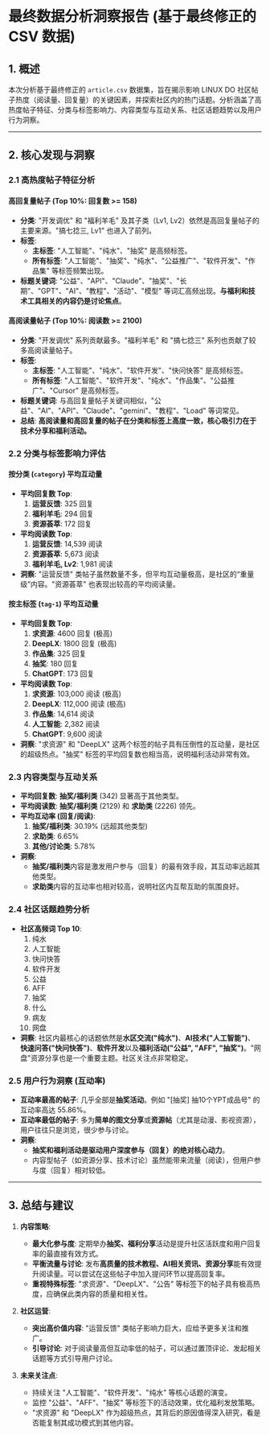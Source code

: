 # 最终数据分析洞察报告 (基于最终修正的 CSV 数据)

## 1. 概述

本次分析基于最终修正的 `article.csv` 数据集，旨在揭示影响 LINUX DO 社区帖子热度（阅读量、回复量）的关键因素，并探索社区内的热门话题。分析涵盖了高热度帖子特征、分类与标签影响力、内容类型与互动关系、社区话题趋势以及用户行为洞察。

---

## 2. 核心发现与洞察

### 2.1 高热度帖子特征分析

#### 高回复量帖子 (Top 10%: 回复数 >= 158)
*   **分类**: "开发调优" 和 "福利羊毛" 及其子类（Lv1, Lv2）依然是高回复量帖子的主要来源。"搞七捻三, Lv1" 也进入了前列。
*   **标签**:
    *   **主标签**: "人工智能"、"纯水"、"抽奖" 是高频标签。
    *   **所有标签**: "人工智能"、"抽奖"、"纯水"、"公益推广"、"软件开发"、"作品集" 等标签频繁出现。
*   **标题关键词**: "公益"、"API"、"Claude"、"抽奖"、"长期"、"GPT"、"AI"、"教程"、"活动"、"模型" 等词汇高频出现。**与福利和技术工具相关的内容仍是讨论焦点**。

#### 高阅读量帖子 (Top 10%: 阅读数 >= 2100)
*   **分类**: "开发调优" 系列贡献最多。"福利羊毛" 和 "搞七捻三" 系列也贡献了较多高阅读量帖子。
*   **标签**:
    *   **主标签**: "人工智能"、"纯水"、"软件开发"、"快问快答" 是高频标签。
    *   **所有标签**: "人工智能"、"软件开发"、"纯水"、"作品集"、"公益推广"、"Cursor" 是高频标签。
*   **标题关键词**: 与高回复量帖子关键词相似，"公益"、"AI"、"API"、"Claude"、"gemini"、"教程"、"Load" 等词常见。
*   **总结**: **高阅读量和高回复量的帖子在分类和标签上高度一致，核心吸引力在于技术分享和福利活动。**

### 2.2 分类与标签影响力评估

#### 按分类 (`category`) 平均互动量
*   **平均回复数 Top**:
    1.  **运营反馈**: 325 回复
    2.  **福利羊毛**: 294 回复
    3.  **资源荟萃**: 172 回复
*   **平均阅读数 Top**:
    1.  **运营反馈**: 14,539 阅读
    2.  **资源荟萃**: 5,673 阅读
    3.  **福利羊毛, Lv2**: 1,981 阅读
*   **洞察**: "运营反馈" 类帖子虽然数量不多，但平均互动量极高，是社区的“重量级”内容。"资源荟萃" 也表现出较高的平均阅读量。

#### 按主标签 (`tag-1`) 平均互动量
*   **平均回复数 Top**:
    1.  **求资源**: 4600 回复 (极高)
    2.  **DeepLX**: 1800 回复 (极高)
    3.  **作品集**: 325 回复
    4.  **抽奖**: 180 回复
    5.  **ChatGPT**: 173 回复
*   **平均阅读数 Top**:
    1.  **求资源**: 103,000 阅读 (极高)
    2.  **DeepLX**: 112,000 阅读 (极高)
    3.  **作品集**: 14,614 阅读
    4.  **人工智能**: 2,382 阅读
    5.  **ChatGPT**: 9,600 阅读
*   **洞察**: "求资源" 和 "DeepLX" 这两个标签的帖子具有压倒性的互动量，是社区的超级热点。"抽奖" 标签的平均回复数也相当高，说明福利活动非常有效。

### 2.3 内容类型与互动关系

*   **平均回复数**: **抽奖/福利类** (342) 显著高于其他类型。
*   **平均阅读数**: **抽奖/福利类** (2129) 和 **求助类** (2226) 领先。
*   **平均互动率 (回复/阅读)**:
    1.  **抽奖/福利类**: 30.19% (远超其他类型)
    2.  **求助类**: 6.65%
    3.  **其他/讨论类**: 5.78%
*   **洞察**: 
    *   **抽奖/福利类**内容是激发用户参与（回复）的最有效手段，其互动率远超其他类型。
    *   **求助类**内容的互动率也相对较高，说明社区内互帮互助的氛围良好。

### 2.4 社区话题趋势分析

*   **社区高频词 Top 10**:
    1.  纯水
    2.  人工智能
    3.  快问快答
    4.  软件开发
    5.  公益
    6.  AFF
    7.  抽奖
    8.  什么
    9.  病友
    10. 网盘
*   **洞察**: 社区内最核心的话题依然是**水区交流("纯水")**、**AI技术("人工智能")**、**快速问答("快问快答")**、**软件开发**以及**福利活动("公益", "AFF", "抽奖")**。"网盘"资源分享也是一个重要主题。社区关注点非常稳定。

### 2.5 用户行为洞察 (互动率)

*   **互动率最高的帖子**: 几乎全部是**抽奖活动**。例如 "[抽奖] 抽10个YPT成品号" 的互动率高达 55.86%。
*   **互动率最低的帖子**: 多为**简单的图文分享**或**资源帖**（尤其是动漫、影视资源），用户往往只是浏览，很少参与讨论。
*   **洞察**: 
    *   **抽奖和福利活动是驱动用户深度参与（回复）的绝对核心动力**。
    *   内容型帖子（如资源分享、技术讨论）虽然能带来流量（阅读），但用户参与度（回复）相对较低。

---

## 3. 总结与建议

1.  **内容策略**:
    *   **最大化参与度**: 定期举办**抽奖、福利分享**活动是提升社区活跃度和用户回复率的最直接有效方式。
    *   **平衡流量与讨论**: 发布**高质量的技术教程、AI相关资讯、资源分享**能有效提升阅读量。可以尝试在这些帖子中加入提问环节以提高回复率。
    *   **重视特殊标签**: "求资源"、"DeepLX"、"公告" 等标签下的帖子具有极高热度，应确保此类内容的质量和相关性。

2.  **社区运营**:
    *   **突出高价值内容**: "运营反馈" 类帖子影响力巨大，应给予更多关注和推广。
    *   **引导讨论**: 对于阅读量高但互动率低的帖子，可以通过置顶评论、发起相关话题等方式引导用户讨论。

3.  **未来关注点**:
    *   持续关注 "人工智能"、"软件开发"、"纯水" 等核心话题的演变。
    *   监控 "公益"、"AFF"、"抽奖" 等标签下的活动效果，优化福利发放策略。
    *   "求资源" 和 "DeepLX" 作为超级热点，其背后的原因值得深入研究，看是否能复制其成功模式到其他内容。
